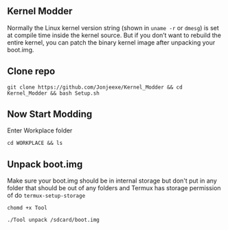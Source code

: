 ## Kernel Modder
Normally the Linux kernel version string (shown in `uname -r` or `dmesg`) is set at compile time inside the kernel source. But if you don’t want to rebuild the entire kernel, you can patch the binary kernel image after unpacking your boot.img.

## Clone repo
```
git clone https://github.com/Jonjeexe/Kernel_Modder && cd Kernel_Modder && bash Setup.sh
```

## Now Start Modding
Enter Workplace folder
```
cd WORKPLACE && ls
```

## Unpack boot.img
Make sure your boot.img should be in internal storage but don't put in any folder that should be out of any folders
and Termux has storage permission of do `termux-setup-storage`
```
chomd +x Tool
```
```
./Tool unpack /sdcard/boot.img
```
